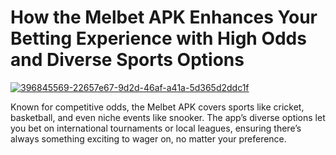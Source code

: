 # How the Melbet APK Enhances Your Betting Experience with High Odds and Diverse Sports Options

<a href="https://t.me/gamemodfreecom">![396845569-22657e67-9d2d-46af-a41a-5d365d2ddc1f](https://github.com/user-attachments/assets/d5672678-4e1d-40a7-9142-8add67cad08d)</a>

Known for competitive odds, the Melbet APK covers sports like cricket, basketball, and even niche events like snooker. The app’s diverse options let you bet on international tournaments or local leagues, ensuring there’s always something exciting to wager on, no matter your preference.

